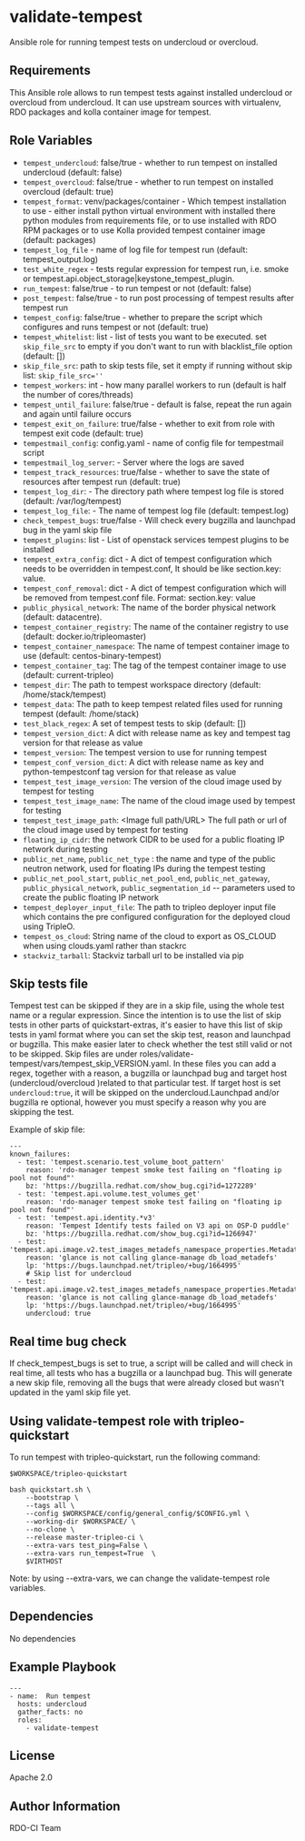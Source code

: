 validate-tempest
================

Ansible role for running tempest tests on undercloud or overcloud.

Requirements
------------

This Ansible role allows to run tempest tests against installed undercloud or overcloud from undercloud.
It can use upstream sources with virtualenv, RDO packages and kolla container image for tempest.

Role Variables
--------------

* `tempest_undercloud`: false/true - whether to run tempest on installed undercloud (default: false)
* `tempest_overcloud`: false/true - whether to run tempest on installed overcloud (default: true)
* `tempest_format`: venv/packages/container - Which tempest installation to use - either install python virtual environment
                    with installed there python modules from requirements file, or to use installed with RDO RPM packages
                    or to use Kolla provided tempest container image (default: packages)
* `tempest_log_file` - name of log file for tempest run (default: tempest_output.log)
* `test_white_regex` - tests regular expression for tempest run, i.e. smoke or tempest.api.object_storage|keystone_tempest_plugin.
* `run_tempest`: false/true - to run tempest or not (default: false)
* `post_tempest`: false/true - to run post processing of tempest results after tempest run
* `tempest_config`: false/true - whether to prepare the script which configures and runs tempest or not (default: true)
* `tempest_whitelist`: list - list of tests you want to be executed. set `skip_file_src`
                       to empty if you don't want to run with blacklist_file option (default: [])
* `skip_file_src`: path to skip tests file, set it empty if running without skip list: `skip_file_src=''`
* `tempest_workers`: int - how many parallel workers to run (default is half the number of cores/threads)
* `tempest_until_failure`: false/true - default is false, repeat the run again and again until failure occurs
* `tempest_exit_on_failure`: true/false - whether to exit from role with tempest exit code (default: true)
* `tempestmail_config`: config.yaml - name of config file for tempestmail script
* `tempestmail_log_server`: <string> - Server where the logs are saved
* `tempest_track_resources`: true/false - whether to save the state of resources after tempest run (default: true)
* `tempest_log_dir`: <directory path> - The directory path where tempest log file is stored (default: /var/log/tempest)
* `tempest_log_file`: <file name> - The name of tempest log file (default: tempest.log)
* `check_tempest_bugs`: true/false - Will check every bugzilla and launchpad bug in the yaml skip file
* `tempest_plugins`: list - List of openstack services tempest plugins to be
                     installed
* `tempest_extra_config`: dict - A dict of tempest configuration which needs to be overridden in tempest.conf,
                          It should be like section.key: value.
* `tempest_conf_removal`: dict - A dict of tempest configuration which will be
                          removed from tempest.conf file.
                          Format: section.key: value
* `public_physical_network`: <string> The name of the border physical network (default: datacentre).
* `tempest_container_registry`: <string> The name of the container registry to use (default: docker.io/tripleomaster)
* `tempest_container_namespace`: <string> The name of tempest container image to use (default: centos-binary-tempest)
* `tempest_container_tag`: <string> The tag of the tempest container image to use (default: current-tripleo)
* `tempest_dir`: <string> The path to tempest workspace directory (default: /home/stack/tempest)
* `tempest_data`: <string> The path to keep tempest related files used for running tempest (default: /home/stack)
* `test_black_regex`: <list> A set of tempest tests to skip (default: [])
* `tempest_version_dict`: <dict> A dict with release name as key and tempest tag version for that release as value
* `tempest_version`: <string> The tempest version to use for running tempest
* `tempest_conf_version_dict`: <dict> A dict with release name as key and python-tempestconf tag version for that release
                               as value
* `tempest_test_image_version`: <float> The version of the cloud image used by tempest for testing
* `tempest_test_image_name`: <string> The name of the cloud image used by tempest for testing
* `tempest_test_image_path`: <Image full path/URL> The full path or url of the cloud image used by tempest for testing
* `floating_ip_cidr`: the network CIDR to be used for a public floating IP network during testing
* `public_net_name`, `public_net_type` : the name and type of the public neutron network, used for floating IPs during
                                          the tempest testing
* `public_net_pool_start`, `public_net_pool_end`, `public_net_gateway`,
  `public_physical_network`, `public_segmentation_id` -- parameters used to create the public floating IP network
* `tempest_deployer_input_file`: <file path> The path to tripleo deployer input file which contains the pre configured
                                 configuration for the deployed cloud using TripleO.
* `tempest_os_cloud`: <string> String name of the cloud to export as OS_CLOUD when using clouds.yaml rather than stackrc
* `stackviz_tarball`: <string> Stackviz tarball url to be installed via pip


Skip tests file
---------------

Tempest test can be skipped if they are in a skip file, using the whole test
name or a regular expression.
Since the intention is to use the list of skip tests in other parts of
quickstart-extras, it's easier to have this list of skip tests in yaml format
where you can set the skip test, reason and launchpad or bugzilla. This make
easier later to check whether the test still valid or not to be skipped.
Skip files are under roles/validate-tempest/vars/tempest_skip_VERSION.yaml.
In these files you can add a regex, together with a reason, a bugzilla
or launchpad bug and target host (undercloud/overcloud )related to that
particular test. If target host is set `undercloud:true`, it will be skipped
on the undercloud.Launchpad and/or bugzilla re optional, however you must
specify a reason why you are skipping the test.

Example of skip file:

    ---
    known_failures:
      - test: 'tempest.scenario.test_volume_boot_pattern'
        reason: 'rdo-manager tempest smoke test failing on "floating ip pool not found"'
        bz: 'https://bugzilla.redhat.com/show_bug.cgi?id=1272289'
      - test: 'tempest.api.volume.test_volumes_get'
        reason: 'rdo-manager tempest smoke test failing on "floating ip pool not found"'
      - test: 'tempest.api.identity.*v3'
        reason: 'Tempest Identify tests failed on V3 api on OSP-D puddle'
        bz: 'https://bugzilla.redhat.com/show_bug.cgi?id=1266947'
      - test: 'tempest.api.image.v2.test_images_metadefs_namespace_properties.MetadataNamespacePropertiesTest.test_basic_meta_def_namespace_property'
        reason: 'glance is not calling glance-manage db_load_metadefs'
        lp: 'https://bugs.launchpad.net/tripleo/+bug/1664995'
        # Skip list for undercloud
      - test: 'tempest.api.image.v2.test_images_metadefs_namespace_properties.MetadataNamespacePropertiesTest.test_basic_meta_def_namespace_property'
        reason: 'glance is not calling glance-manage db_load_metadefs'
        lp: 'https://bugs.launchpad.net/tripleo/+bug/1664995'
        undercloud: true


Real time bug check
-------------------

If check_tempest_bugs is set to true, a script will be called and will check
in real time, all tests who has a bugzilla or a launchpad bug. This will
generate a new skip file, removing all the bugs that were already closed but
wasn't updated in the yaml skip file yet.



Using validate-tempest role with tripleo-quickstart
---------------------------------------------------

To run tempest with tripleo-quickstart, run the following command:

    $WORKSPACE/tripleo-quickstart

    bash quickstart.sh \
        --bootstrap \
        --tags all \
        --config $WORKSPACE/config/general_config/$CONFIG.yml \
        --working-dir $WORKSPACE/ \
        --no-clone \
        --release master-tripleo-ci \
        --extra-vars test_ping=False \
        --extra-vars run_tempest=True  \
        $VIRTHOST

Note: by using --extra-vars, we can change the validate-tempest role variables.

Dependencies
------------

No dependencies

Example Playbook
----------------

    ---
    - name:  Run tempest
      hosts: undercloud
      gather_facts: no
      roles:
        - validate-tempest

License
-------

Apache 2.0

Author Information
------------------

RDO-CI Team
